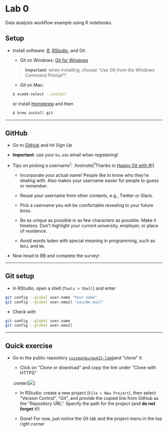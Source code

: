 # Lab 0

Data analysis workflow example using R notebooks.


## Setup

- Install software: [*R*](https://cran.r-project.org), [*RStudio*](https://www.rstudio.com/products/rstudio/download/#download), and Git

  * Git on Windows: [Git for Windows](https://gitforwindows.org)
  
  > **Important**: when installing, choose "*Use Git from the Windows Command Prompt*"!
  
  * Git on Mac:
  ```sh
  $ xcode-select --install
  ```
  or install [Homebrew](https://brew.sh) and then
  ```sh
  $ brew install git
  ```

---

## GitHub

- Go to [GitHub](https://github.com) and hit *Sign Up*

- **Important**: use your `bu.edu` email when registering!

- Tips on picking a username<sup>1</sup>:
.footnote[<sup>1</sup>Thanks to [Happy Git with R](http://happygitwithr.com)!]

  * Incorporate your actual name! People like to know who they’re dealing with. Also makes your username easier for people to guess or remember.
  
  * Reuse your username from other contexts, e.g., Twitter or Slack.
  
  * Pick a username you will be comfortable revealing to your future boss.
  
  * Be as unique as possible in as few characters as possible. 
Make it timeless. Don’t highlight your current university, employer, or place of residence.

  * Avoid words laden with special meaning in programming, such as `NULL` and `NA`.

- Now head to BB and complete the survey!

---

## Git setup

- In RStudio, open a shell (`Tools > Shell`) and enter

```sh
git config --global user.name "Your name"
git config --global user.email "your@e.mail"
```

- Check with

```sh
git config --global user.name
git config --global user.email
```

---

## Quick exercise

- Go to the public repository [`sussmanbu/ma415-lab0`](https://github.com/sussmanbu/ma415-lab0/)and "clone" it:

  * Click on "Clone or download" and copy the link under "Clone with HTTPS"

  .center[![](figures/github-lab0.png)]

  * In RStudio: create a new project (`File > New Project`), then select "Version Control", "Git", and provide the copied link from GitHub as the "Repository URL". Specify the path for the project (and **do not forget** it!)

  * Done! For now, just notice the Git tab and the project menu in the top right corner
